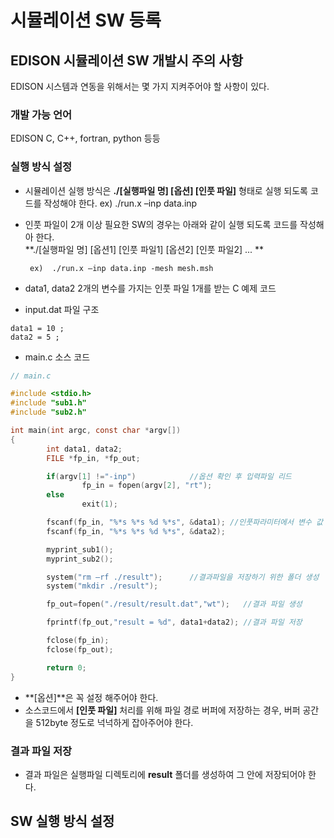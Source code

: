 # 시뮬레이션 SW 등록

## EDISON 시뮬레이션 SW 개발시 주의 사항

EDISON 시스템과 연동을 위해서는 몇 가지 지켜주어야 할 사항이 있다.

### 개발 가능 언어

EDISON C, C++, fortran, python 등등 

### 실행 방식 설정 

- 시뮬레이션 실행 방식은 **./[실행파일 명] [옵션] [인풋 파일]** 형태로 실행 되도록 코드를 작성해야 한다. 
      ex) ./run.x –inp data.inp

 - 인풋 파일이 2개 이상 필요한 SW의 경우는 아래와 같이 실행 되도록 코드를 작성해아 한다.     
   **./[실행파일 명] [옵션1] [인풋 파일1] [옵션2] [인풋 파일2] ... **

        ex)  ./run.x –inp data.inp -mesh mesh.msh 
 
- data1, data2 2개의 변수를 가지는 인풋 파일 1개를 받는 C 예제 코드
 
- input.dat 파일 구조
```
data1 = 10 ;
data2 = 5 ;
```

- main.c 소스 코드

```C
// main.c

#include <stdio.h>
#include "sub1.h"
#include "sub2.h"

int main(int argc, const char *argv[])
{
        int data1, data2;
        FILE *fp_in, *fp_out;

        if(argv[1] !="-inp")			//옵션 확인 후 입력파일 리드
                fp_in = fopen(argv[2], "rt");
        else
                exit(1);

        fscanf(fp_in, "%*s %*s %d %*s", &data1); //인풋파라미터에서 변수 값 리드
        fscanf(fp_in, "%*s %*s %d %*s", &data2);

        myprint_sub1();
        myprint_sub2();

        system("rm –rf ./result"); 		//결과파일을 저장하기 위한 폴더 생성
        system("mkdir ./result");

        fp_out=fopen("./result/result.dat","wt");	//결과 파일 생성

        fprintf(fp_out,"result = %d", data1+data2);	//결과 파일 저장

        fclose(fp_in);
        fclose(fp_out);

        return 0;
}

``` 

- **[옵션]**은 꼭 설정 해주어야 한다.
- 소스코드에서 **[인풋 파일]** 처리를 위해 파일 경로 버퍼에 저장하는 경우, 버퍼 공간을 512byte 정도로 넉넉하게 잡아주어야 한다. 
 

### 결과 파일 저장
- 결과 파일은 실행파일 디렉토리에 **result** 폴더를 생성하여 그 안에 저장되어야 한다.  

## SW 실행 방식 설정

